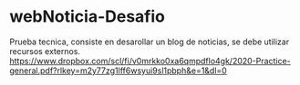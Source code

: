 # webNoticia-Desafio
Prueba tecnica, consiste en desarollar un blog de noticias, se debe utilizar recursos externos.
https://www.dropbox.com/scl/fi/v0mrkko0xa6qmpdflo4gk/2020-Practice-general.pdf?rlkey=m2y77zg1lff6wsyui9sl1pbph&e=1&dl=0
